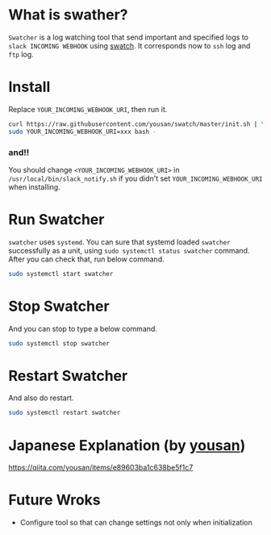 # What is swather?
`Swatcher` is a log watching tool that send important and specified logs to `slack INCOMING WEBHOOK` using [swatch](http://www.linux-mag.com/id/7807/). It corresponds now to `ssh` log and` ftp` log.

# Install
Replace `YOUR_INCOMING_WEBHOOK_URI`, then run it.
```bash
curl https://raw.githubusercontent.com/yousan/swatch/master/init.sh | \
sudo YOUR_INCOMING_WEBHOOK_URI=xxx bash - 
```

### and!!
You should change `<YOUR_INCOMING_WEBHOOK_URI>` in `/usr/local/bin/slack_notify.sh` if you didn't set `YOUR_INCOMING_WEBHOOK_URI` when installing.


# Run Swatcher
`swatcher` uses `systemd`. You can sure that systemd loaded `swatcher` successfully as a unit, using `sudo systemctl status swatcher` command. After you can check that, run below command.
```bash
sudo systemctl start swatcher
```

# Stop Swatcher
And you can stop to type a below command.
```bash
sudo systemctl stop swatcher
```

# Restart Swatcher
And also do restart.
```bash
sudo systemctl restart swatcher
```


# Japanese Explanation (by [yousan](https://github.com/yousan))
https://qiita.com/yousan/items/e89603ba1c638be5f1c7

# Future Wroks
- Configure tool so that can change settings not only when initialization
